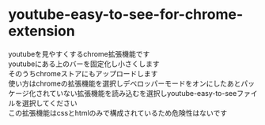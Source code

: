 # youtube-easy-to-see-for-chrome-extension
youtubeを見やすくするchrome拡張機能です<br>
youtubeにある上のバーを固定化し小さくします<br>
そのうちchromeストアにもアップロードします<br>
使い方はchromeの拡張機能を選択しデベロッパーモードをオンにしたあとパッケージ化されていない拡張機能を読み込むを選択しyoutube-easy-to-seeファイルを選択してください<br>
この拡張機能はcssとhtmlのみで構成されているため危険性はないです<br>
